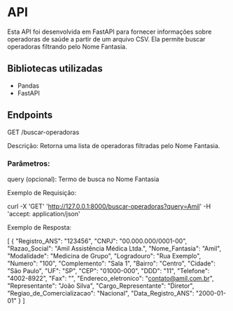 # API

Esta API foi desenvolvida em FastAPI para fornecer informações sobre operadoras de saúde a partir de um arquivo CSV. Ela permite buscar operadoras filtrando pelo Nome Fantasia.

## Bibliotecas utilizadas

- Pandas
- FastAPI

## Endpoints

GET /buscar-operadoras

Descrição: Retorna uma lista de operadoras filtradas pelo Nome Fantasia.

### Parâmetros:

query (opcional): Termo de busca no Nome Fantasia

Exemplo de Requisição:

curl -X 'GET' 'http://127.0.0.1:8000/buscar-operadoras?query=Amil' -H 'accept: application/json'

Exemplo de Resposta:

[
  {
    "Registro_ANS": "123456",
    "CNPJ": "00.000.000/0001-00",
    "Razao_Social": "Amil Assistência Médica Ltda.",
    "Nome_Fantasia": "Amil",
    "Modalidade": "Medicina de Grupo",
    "Logradouro": "Rua Exemplo",
    "Numero": "100",
    "Complemento": "Sala 1",
    "Bairro": "Centro",
    "Cidade": "São Paulo",
    "UF": "SP",
    "CEP": "01000-000",
    "DDD": "11",
    "Telefone": "4002-8922",
    "Fax": "",
    "Endereco_eletronico": "contato@amil.com.br",
    "Representante": "João Silva",
    "Cargo_Representante": "Diretor",
    "Regiao_de_Comercializacao": "Nacional",
    "Data_Registro_ANS": "2000-01-01"
  }
]


